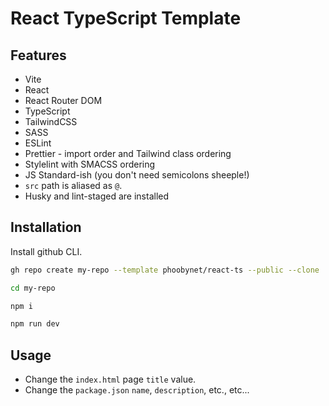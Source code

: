 # React TypeScript Template

## Features

- Vite
- React
- React Router DOM
- TypeScript
- TailwindCSS
- SASS
- ESLint
- Prettier - import order and Tailwind class ordering
- Stylelint with SMACSS ordering
- JS Standard-ish (you don&apos;t need semicolons sheeple!)
- `src` path is aliased as `@`.
- Husky and lint-staged are installed

## Installation

Install github CLI.

```bash
gh repo create my-repo --template phoobynet/react-ts --public --clone

cd my-repo

npm i

npm run dev
```

## Usage

- Change the `index.html` page `title` value.
- Change the `package.json` `name`, `description`, etc., etc...

